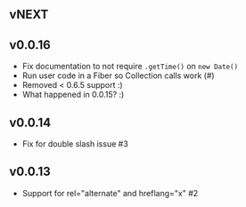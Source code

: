 ## vNEXT

## v0.0.16

* Fix documentation to not require `.getTime()` on `new Date()`
* Run user code in a Fiber so Collection calls work (#)
* Removed < 0.6.5 support :)
* What happened in 0.0.15? :)

## v0.0.14

* Fix for double slash issue #3

## v0.0.13

* Support for rel="alternate" and hreflang="x" #2
